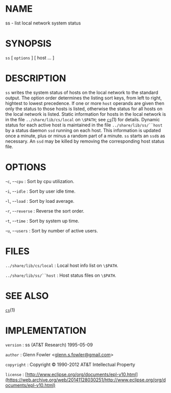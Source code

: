 # NAME

ss - list local network system status

# SYNOPSIS

`ss` \[ `options` \] \[ host ... \]

# DESCRIPTION

`ss` writes the system status of hosts on the local network to the
standard output. The option order determines the listing sort keys, from
left to right, hightest to lowest precedence. If one or more `host`
operands are given then only the status to those hosts is listed,
otherwise the status for all hosts on the local network is listed.
Static information for hosts in the local network is in the file
`../share/lib/cs/local` on `\$PATH`; see
[`cs`](/web/20141128030251/http://www2.research.att.com/~astopen/man/man1/cs.html)(1)
for details. Dynamic status for each active host is maintained in the
file `../share/lib/ss/``host` by a status daemon `ssd` running on each
host. This information is updated once a minute, plus or minus a random
part of a minute. `ss` starts an `ssd`s as necessary. An `ssd` may
be killed by removing the corresponding host status file.

# OPTIONS

-`c`, --`cpu`
:   Sort by cpu utilization.

-`i`, --`idle`
:   Sort by user idle time.

-`l`, --`load`
:   Sort by load average.

-`r`, --`reverse`
:   Reverse the sort order.

-`t`, --`time`
:   Sort by system up time.

-`u`, --`users`
:   Sort by number of active users.

# FILES

`../share/lib/cs/local`
:   Local host info list on `\$PATH`.

`../share/lib/ss/``host`
:   Host status files on `\$PATH`.

# SEE ALSO

[`cs`](/web/20141128030251/http://www2.research.att.com/~astopen/man/man1/cs.html)(1)

# IMPLEMENTATION

`version`
:   ss (AT&T Research) 1995-05-09

`author`
:   Glenn Fowler
    &lt;[glenn.s.fowler@gmail.com](https://web.archive.org/web/20141128030251/mailto:glenn.s.fowler@gmail.com)&gt;

`copyright`
:   Copyright © 1990-2012 AT&T Intellectual Property

`license`
:   [http://www.eclipse.org/org/documents/epl-v10.html](https://web.archive.org/web/20141128030251/http://www.eclipse.org/org/documents/epl-v10.html)


